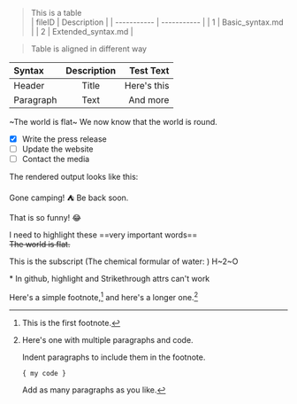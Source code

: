 > This is a table  
| fileID  | Description |
| ----------- | ----------- |
| 1     | Basic_syntax.md       |
| 2   | Extended_syntax.md        |

> Table is aligned in different way

| Syntax      | Description | Test Text     |
| :---        |    :----:   |          ---: |
| Header      | Title       | Here's this   |
| Paragraph   | Text        | And more      |


~The world is flat~  We now know that the world is round.       

- [x] Write the press release
- [ ] Update the website
- [ ] Contact the media  

The rendered output looks like this:

Gone camping! ⛺ Be back soon.

That is so funny! 😂  

I need to highlight these ==very important words==    
~~The world is flat.~~

This is the subscript \(The chemical formular of water\:  \)  H~2~O 

\* In github, highlight and Strikethrough attrs can't work

Here's a simple footnote,[^1] and here's a longer one.[^bignote]  

[^1]: This is the first footnote.  

[^bignote]: Here's one with multiple paragraphs and code.  

    Indent paragraphs to include them in the footnote.  

    `{ my code }`  

    Add as many paragraphs as you like.  
    

